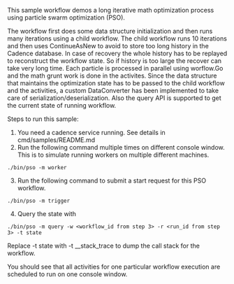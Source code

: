 This sample workflow demos a long iterative math optimization process using particle swarm optimization (PSO). 

The workflow first does some data structure initialization and then runs many iterations using a child workflow. The child workflow runs 10 iterations and then uses ContinueAsNew to avoid to store too long history in the Cadence database. In case of recovery the whole history has to be replayed to reconstruct the workflow state. So if history is too large the recover can take very long time.
Each particle is processed in parallel using worflow.Go and the math grunt work is done in the activites.
Since the data structure that maintains the optimization state has to be passed to the child workflow and the activities, a custom DataConverter has been implemented to take care of serialization/deserialization.
Also the query API is supported to get the current state of running workflow.

Steps to run this sample: 
1) You need a cadence service running. See details in cmd/samples/README.md
2) Run the following command multiple times on different console window. This is to simulate running workers on multiple different machines.
```
./bin/pso -m worker
```
3) Run the following command to submit a start request for this PSO workflow.
```
./bin/pso -m trigger
```
4) Query the state with
```
./bin/pso -m query -w <workflow_id from step 3> -r <run_id from step 3> -t state
```
Replace -t state with -t \_\_stack_trace to dump the call stack for the workflow.

You should see that all activities for one particular workflow execution are scheduled to run on one console window.
